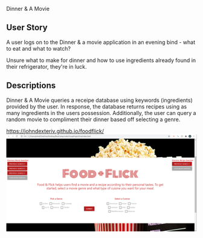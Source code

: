 Dinner & A Movie

## User Story

A user logs on to the Dinner & a movie application in an evening bind - what to eat and what to watch?

Unsure what to make for dinner and how to use ingredients already found in their refrigerator, they're in luck.

## Descriptions

Dinner & A Movie queries a receipe database using keywords (ingredients) provided by the user.
In response, the database returns recipes using as many ingredients in the users possession.
Additionally, the user can query a random movie to compliment their dinner based off selecting a genre.

https://johndexteriv.github.io/foodflick/
![Group Project One](FoodFlickScreenShot.png)
